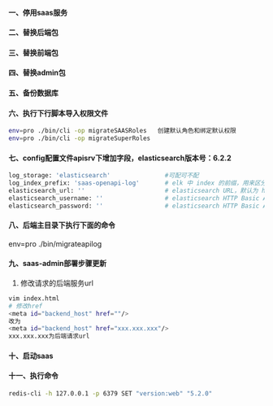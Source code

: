 #### 一、停用saas服务
#### 二、替换后端包
#### 三、替换前端包
#### 四、替换admin包
#### 五、备份数据库
#### 六、执行下行脚本导入权限文件
```bash
env=pro ./bin/cli -op migrateSAASRoles   创建默认角色和绑定默认权限
env=pro ./bin/cli -op migrateSuperRoles
```
#### 七、config配置文件apisrv下增加字段，elasticsearch版本号：6.2.2
```bash
log_storage: 'elasticsearch'               #可配可不配
log_index_prefix: 'saas-openapi-log'       # elk 中 index 的前缀，用来区分业务
elasticsearch_url: ''                      # elasticsearch URL，默认为 http://127.0.0.1:9200
elasticsearch_username: ''                 # elasticsearch HTTP Basic Auth credentials username
elasticsearch_password: ''                 # elasticsearch HTTP Basic Auth credentials password
```

#### 八、后端主目录下执行下面的命令
env=pro ./bin/migrateapilog


 #### 九、saas-admin部署步骤更新

1. 修改请求的后端服务url
```bash
vim index.html
# 修改href
<meta id="backend_host" href=""/>
改为
<meta id="backend_host" href="xxx.xxx.xxx"/>
xxx.xxx.xxx为后端请求url
```

#### 十、启动saas
#### 十一、执行命令
 ```bash
 redis-cli -h 127.0.0.1 -p 6379 SET "version:web" "5.2.0"
 ```
